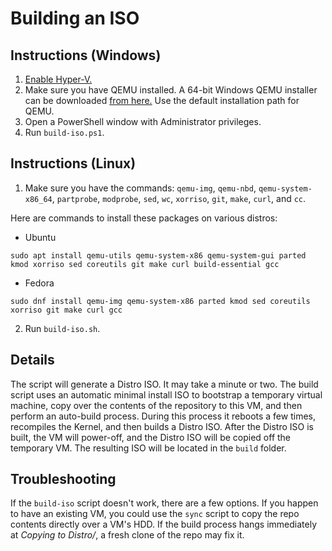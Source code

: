 # Building an ISO

## Instructions (Windows)
1. [Enable Hyper-V.](https://docs.microsoft.com/en-us/virtualization/hyper-v-on-windows/quick-start/enable-hyper-v#enable-the-hyper-v-role-through-settings)
2. Make sure you have QEMU installed. A 64-bit Windows QEMU installer can be downloaded [from here.](https://qemu.weilnetz.de/w64/) Use the default installation path for QEMU.
3. Open a PowerShell window with Administrator privileges.
4. Run `build-iso.ps1`.

## Instructions (Linux)
1. Make sure you have the commands: `qemu-img`, `qemu-nbd`, `qemu-system-x86_64`, `partprobe`, `modprobe`, `sed`, `wc`, `xorriso`, `git`, `make`, `curl`, and `cc`.

Here are commands to install these packages on various distros:
  * Ubuntu
```
sudo apt install qemu-utils qemu-system-x86 qemu-system-gui parted kmod xorriso sed coreutils git make curl build-essential gcc
```
  * Fedora
```
sudo dnf install qemu-img qemu-system-x86 parted kmod sed coreutils xorriso git make curl gcc
```

2. Run `build-iso.sh`.

## Details
The script will generate a Distro ISO. It may take a minute or two. The build script uses an automatic minimal install ISO to bootstrap a temporary virtual machine, copy over the contents of the repository to this VM, and then perform an auto-build process. During this process it reboots a few times, recompiles the Kernel, and then builds a Distro ISO. After the Distro ISO is built, the VM will power-off, and the Distro ISO will be copied off the temporary VM. The resulting ISO will be located in the `build` folder.

## Troubleshooting
If the `build-iso` script doesn't work, there are a few options. If you happen to have an existing VM, you could use the `sync` script to copy the repo contents directly over a VM's HDD. If the build process hangs immediately at _Copying to Distro/_, a fresh clone of the repo may fix it.
